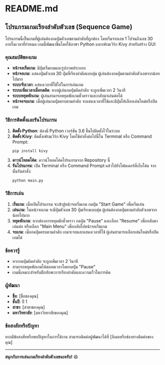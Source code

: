 # README.md

## โปรแกรมเกมเรียงลำดับตัวเลข (Sequence Game)

โปรแกรมนี้เป็นเกมที่ผู้เล่นต้องกดปุ่มตัวเลขตามลำดับที่ถูกต้อง โดยเริ่มจากเลข 1 ไปจนถึงเลข 30 ภายในเวลาที่กำหนด เกมนี้พัฒนาขึ้นโดยใช้ภาษา Python และเฟรมเวิร์ก Kivy สำหรับสร้าง GUI

### คุณสมบัติของเกม
- **หน้าจอเริ่มเกม**: มีปุ่มเริ่มเกมและรูปภาพประกอบ
- **หน้าจอเกม**: แสดงปุ่มตัวเลข 30 ปุ่มที่เรียงลำดับแบบสุ่ม ผู้เล่นต้องกดปุ่มตามลำดับตัวเลขจากน้อยไปมาก
- **ระบบจับเวลา**: แสดงเวลาที่ใช้ไปในการเล่นเกม
- **ระบบเพิ่มเวลาเมื่อกดผิด**: หากผู้เล่นกดปุ่มผิดลำดับ จะถูกเพิ่มเวลา 2 วินาที
- **ระบบหยุดพักเกม**: ผู้เล่นสามารถหยุดพักเกมชั่วคราวและกลับมาเล่นต่อได้
- **หน้าจอจบเกม**: เมื่อผู้เล่นกดปุ่มครบตามลำดับ จะแสดงเวลาที่ใช้และมีปุ่มให้เลือกเล่นใหม่หรือปิดเกม

### วิธีการติดตั้งและรันโปรแกรม

1. **ติดตั้ง Python**: ต้องมี Python เวอร์ชัน 3.6 ขึ้นไปติดตั้งไว้ในระบบ
2. **ติดตั้ง Kivy**: ติดตั้งเฟรมเวิร์ก Kivy โดยใช้คำสั่งต่อไปนี้ใน Terminal หรือ Command Prompt:
   ```bash
   pip install kivy
   ```
3. **ดาวน์โหลดโค้ด**: ดาวน์โหลดโค้ดโปรแกรมจาก Repository นี้
4. **รันโปรแกรม**: เปิด Terminal หรือ Command Prompt แล้วไปยังโฟลเดอร์ที่เก็บโค้ด จากนั้นรันคำสั่ง:
   ```bash
   python main.py
   ```

### วิธีการเล่น

1. **เริ่มเกม**: เมื่อเปิดโปรแกรม จะเข้าสู่หน้าจอเริ่มเกม กดปุ่ม "Start Game" เพื่อเริ่มเล่น
2. **เล่นเกม**: ในหน้าจอเกม จะมีปุ่มตัวเลข 30 ปุ่มเรียงแบบสุ่ม ผู้เล่นต้องกดปุ่มตามลำดับตัวเลขจากน้อยไปมาก
3. **หยุดพักเกม**: หากต้องการหยุดพักชั่วคราว กดปุ่ม "Pause" และเลือก "Resume" เพื่อกลับมาเล่นต่อ หรือเลือก "Main Menu" เพื่อกลับไปหน้าจอเริ่มเกม
4. **จบเกม**: เมื่อกดปุ่มครบตามลำดับ เกมจะจบและแสดงเวลาที่ใช้ ผู้เล่นสามารถเลือกเล่นใหม่หรือปิดเกมได้

### ข้อควรรู้
- หากกดปุ่มผิดลำดับ จะถูกเพิ่มเวลา 2 วินาที
- สามารถหยุดพักเกมได้ตลอดเวลาโดยกดปุ่ม "Pause"
- เกมนี้เหมาะสำหรับฝึกทักษะการเรียงลำดับและความเร็วในการคิด

### ผู้พัฒนา
- **ชื่อ**: [ชื่อของคุณ]
- **ชั้นปี**: ปี 1
- **สาขา**: [สาขาของคุณ]
- **มหาวิทยาลัย**: [มหาวิทยาลัยของคุณ]

### ข้อสงสัยหรือปัญหา
หากมีข้อสงสัยหรือพบปัญหาในการใช้งาน สามารถติดต่อผู้พัฒนาได้ที่ [อีเมลหรือช่องทางติดต่อของคุณ]

---

**สนุกกับการเล่นเกมเรียงลำดับตัวเลขนะครับ!** 😄